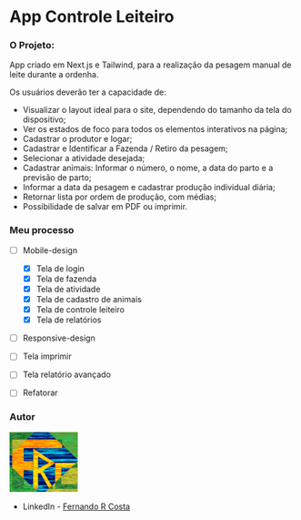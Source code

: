 # App Controle Leiteiro

### O Projeto:

App criado em Next.js e Tailwind, para a realização da pesagem manual de leite durante a ordenha.

Os usuários deverão ter a capacidade de:

- Visualizar o layout ideal para o site, dependendo do tamanho da tela do dispositivo;
- Ver os estados de foco para todos os elementos interativos na página;
- Cadastrar o produtor e logar;
- Cadastrar e Identificar a Fazenda / Retiro da pesagem;
- Selecionar a atividade desejada;
- Cadastrar animais: Informar o número, o nome, a data do parto e a previsão de parto;
- Informar a data da pesagem e cadastrar produção individual diária;
- Retornar lista por ordem de produção, com médias;
- Possibilidade de salvar em PDF ou imprimir.


### Meu processo

- [ ] Mobile-design
  - [x] Tela de login
  - [x] Tela de fazenda
  - [x] Tela de atividade
  - [x] Tela de cadastro de animais
  - [x] Tela de controle leiteiro
  - [x] Tela de relatórios
- [ ] Responsive-design
- [ ] Tela imprimir
- [ ] Tela relatório avançado
- [ ] Refatorar


### Autor

<img src="./public/frc.gif" width=120px>

- LinkedIn - [Fernando R Costa](https://www.linkedin.com/in/fernando-r-costa/)
